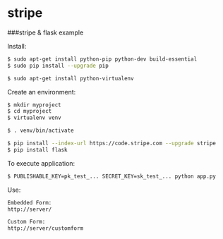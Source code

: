 stripe
======

###stripe & flask example

Install:
``` bash
$ sudo apt-get install python-pip python-dev build-essential 
$ sudo pip install --upgrade pip 
```

``` bash
$ sudo apt-get install python-virtualenv
```

Create an environment:
```bash
$ mkdir myproject
$ cd myproject
$ virtualenv venv
```

```bash
$ . venv/bin/activate
```

```bash
$ pip install --index-url https://code.stripe.com --upgrade stripe
$ pip install flask
```

To execute application:
``` bash
$ PUBLISHABLE_KEY=pk_test_... SECRET_KEY=sk_test_... python app.py
```

Use:

``` html
Embedded Form:
http://server/

Custom Form:
http://server/customform
